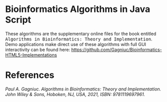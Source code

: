 # Bioinformatics Algorithms in Java Script

These algorithms are the supplementary online files for the book entitled <kbd>Algorithms in Bioinformatics: Theory and Implementation</kbd>. Demo applications make direct use of these algorithms with full GUI interactivity can be found here: https://github.com/Gagniuc/Bioinformatics-HTML5-Implementations

# References

<i>Paul A. Gagniuc. Algorithms in Bioinformatics: Theory and Implementation. John Wiley & Sons, Hoboken, NJ, USA, 2021, ISBN: 9781119697961.</i>
